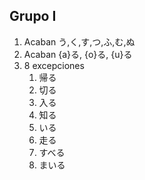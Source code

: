 Grupo I
--------

1. Acaban う,く,す,つ,ふ,む,ぬ
2. Acaban {a}る, {o}る, {u}る
3. 8 excepciones
	1. 帰る
	2. 切る
	3. 入る
	4. 知る
	5. いる
	6. 走る
	7. すべる
	8. まいる